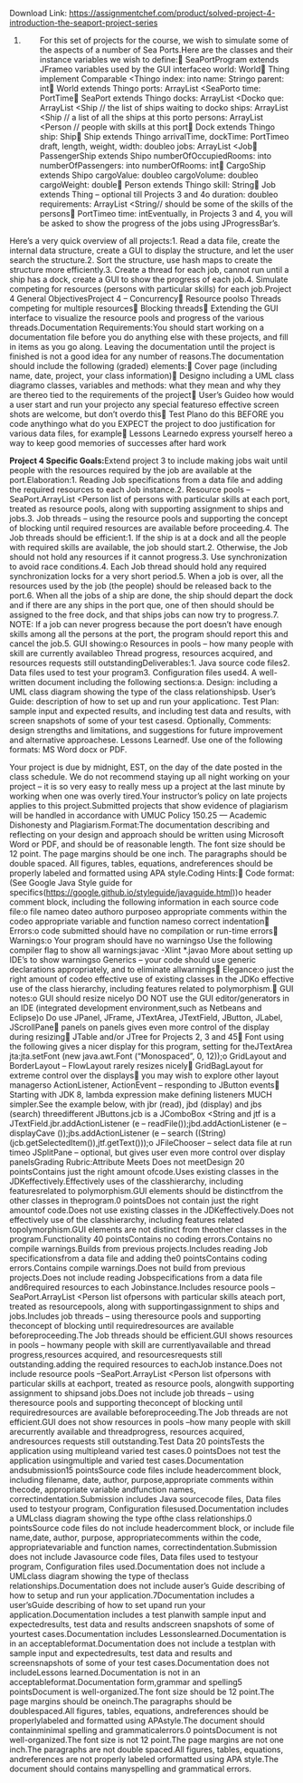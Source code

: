 Download Link: https://assignmentchef.com/product/solved-project-4-introduction-the-seaport-project-series
<br>
<ol>

 <li class="ui header product-top-header" style="padding-left: 30px;" title="Project 4 Introduction - the SeaPort Project series Solution">For this set of projects for the course, we wish to simulate some of the aspects of a number of Sea Ports.Here are the classes and their instance variables we wish to define: SeaPortProgram extends JFrameo variables used by the GUI interfaceo world: World Thing implement Comparable &lt;Thingo index: into name: Stringo parent: int World extends Thingo ports: ArrayList &lt;SeaPorto time: PortTime SeaPort extends Thingo docks: ArrayList &lt;Docko que: ArrayList &lt;Ship // the list of ships waiting to docko ships: ArrayList &lt;Ship // a list of all the ships at this porto persons: ArrayList &lt;Person // people with skills at this port Dock extends Thingo ship: Ship Ship extends Thingo arrivalTime, dockTime: PortTimeo draft, length, weight, width: doubleo jobs: ArrayList &lt;Job PassengerShip extends Shipo numberOfOccupiedRooms: into numberOfPassengers: into numberOfRooms: int CargoShip extends Shipo cargoValue: doubleo cargoVolume: doubleo cargoWeight: double Person extends Thingo skill: String Job extends Thing – optional till Projects 3 and 4o duration: doubleo requirements: ArrayList &lt;String// should be some of the skills of the persons PortTimeo time: intEventually, in Projects 3 and 4, you will be asked to show the progress of the jobs using JProgressBar’s.</li>

</ol>

<span id="more-5081"></span>

Here’s a very quick overview of all projects:1. Read a data file, create the internal data structure, create a GUI to display the structure, and let the user search the structure.2. Sort the structure, use hash maps to create the structure more efficiently.3. Create a thread for each job, cannot run until a ship has a dock, create a GUI to show the progress of each job.4. Simulate competing for resources (persons with particular skills) for each job.Project 4 General ObjectivesProject 4 – Concurrency Resource poolso Threads competing for multiple resources Blocking threads Extending the GUI interface to visualize the resource pools and progress of the various threads.Documentation Requirements:You should start working on a documentation file before you do anything else with these projects, and fill in items as you go along. Leaving the documentation until the project is finished is not a good idea for any number of reasons.The documentation should include the following (graded) elements: Cover page (including name, date, project, your class information) Designo including a UML class diagramo classes, variables and methods: what they mean and why they are thereo tied to the requirements of the project User’s Guideo how would a user start and run your projecto any special featureso effective screen shots are welcome, but don’t overdo this Test Plano do this BEFORE you code anythingo what do you EXPECT the project to doo justification for various data files, for example Lessons Learnedo express yourself hereo a way to keep good memories of successes after hard work

<strong>Project 4 Specific Goals:</strong>Extend project 3 to include making jobs wait until people with the resources required by the job are available at the port.Elaboration:1. Reading Job specifications from a data file and adding the required resources to each Job instance.2. Resource pools – SeaPort.ArrayList &lt;Person list of persons with particular skills at each port, treated as resource pools, along with supporting assignment to ships and jobs.3. Job threads – using the resource pools and supporting the concept of blocking until required resources are available before proceeding.4. The Job threads should be efficient:1. If the ship is at a dock and all the people with required skills are available, the job should start.2. Otherwise, the Job should not hold any resources if it cannot progress.3. Use synchronization to avoid race conditions.4. Each Job thread should hold any required synchronization locks for a very short period.5. When a job is over, all the resources used by the job (the people) should be released back to the port.6. When all the jobs of a ship are done, the ship should depart the dock and if there are any ships in the port que, one of then should should be assigned to the free dock, and that ships jobs can now try to progress.7. NOTE: If a job can never progress because the port doesn’t have enough skills among all the persons at the port, the program should report this and cancel the job.5. GUI showing:o Resources in pools – how many people with skill are currently availableo Thread progress, resources acquired, and resources requests still outstandingDeliverables:1. Java source code files2. Data files used to test your program3. Configuration files used4. A well-written document including the following sections:a. Design: including a UML class diagram showing the type of the class relationshipsb. User’s Guide: description of how to set up and run your applicationc. Test Plan: sample input and expected results, and including test data and results, with screen snapshots of some of your test casesd. Optionally, Comments: design strengths and limitations, and suggestions for future improvement and alternative approachese. Lessons Learnedf. Use one of the following formats: MS Word docx or PDF.

Your project is due by midnight, EST, on the day of the date posted in the class schedule. We do not recommend staying up all night working on your project – it is so very easy to really mess up a project at the last minute by working when one was overly tired.Your instructor’s policy on late projects applies to this project.Submitted projects that show evidence of plagiarism will be handled in accordance with UMUC Policy 150.25 — Academic Dishonesty and Plagiarism.Format:The documentation describing and reflecting on your design and approach should be written using Microsoft Word or PDF, and should be of reasonable length. The font size should be 12 point. The page margins should be one inch. The paragraphs should be double spaced. All figures, tables, equations, andreferences should be properly labeled and formatted using APA style.Coding Hints: Code format: (See Google Java Style guide for specifics(<a href="https://google.github.io/styleguide/javaguide.html)" target="_blank" rel="nofollow noopener noreferrer">https://google.github.io/styleguide/javaguide.html)</a>)o header comment block, including the following information in each source code file:o file nameo dateo authoro purposeo appropriate comments within the codeo appropriate variable and function nameso correct indentation Errors:o code submitted should have no compilation or run-time errors Warnings:o Your program should have no warningso Use the following compiler flag to show all warnings:javac -Xlint *.javao More about setting up IDE’s to show warningso Generics – your code should use generic declarations appropriately, and to eliminate allwarnings Elegance:o just the right amount of codeo effective use of existing classes in the JDKo effective use of the class hierarchy, including features related to polymorphism. GUI notes:o GUI should resize nicelyo DO NOT use the GUI editor/generators in an IDE (integrated development environment,such as Netbeans and Eclipse)o Do use JPanel, JFrame, JTextArea, JTextField, JButton, JLabel, JScrollPane panels on panels gives even more control of the display during resizing JTable and/or JTree for Projects 2, 3 and 45 Font using the following gives a nicer display for this program, setting for theJTextArea jta:jta.setFont (new java.awt.Font (“Monospaced”, 0, 12));o GridLayout and BorderLayout – FlowLayout rarely resizes nicely GridBagLayout for extreme control over the displays you may wish to explore other layout managerso ActionListener, ActionEvent – responding to JButton events Starting with JDK 8, lambda expression make defining listeners MUCH simpler.See the example below, with jbr (read), jbd (display) and jbs (search) threedifferent JButtons.jcb is a JComboBox &lt;String and jtf is a JTextField.jbr.addActionListener (e – readFile());jbd.addActionListener (e – displayCave ());jbs.addActionListener (e – search ((String)(jcb.getSelectedItem()),jtf.getText()));o JFileChooser – select data file at run timeo JSplitPane – optional, but gives user even more control over display panelsGrading Rubric:Attribute Meets Does not meetDesign 20 pointsContains just the right amount ofcode.Uses existing classes in the JDKeffectively.Effectively uses of the classhierarchy, including featuresrelated to polymorphism.GUI elements should be distinctfrom the other classes in theprogram.0 pointsDoes not contain just the right amountof code.Does not use existing classes in the JDKeffectively.Does not effectively use of the classhierarchy, including features related topolymorphism.GUI elements are not distinct from theother classes in the program.Functionality 40 pointsContains no coding errors.Contains no compile warnings.Builds from previous projects.Includes reading Job specificationsfrom a data file and adding the0 pointsContains coding errors.Contains compile warnings.Does not build from previous projects.Does not include reading Jobspecifications from a data file and6required resources to each Jobinstance.Includes resource pools –SeaPort.ArrayList &lt;Person list ofpersons with particular skills ateach port, treated as resourcepools, along with supportingassignment to ships and jobs.Includes job threads – using theresource pools and supporting theconcept of blocking until requiredresources are available beforeproceeding.The Job threads should be efficient.GUI shows resources in pools – howmany people with skill are currentlyavailable and thread progress,resources acquired, and resourcesrequests still outstanding.adding the required resources to eachJob instance.Does not include resource pools –SeaPort.ArrayList &lt;Person list ofpersons with particular skills at eachport, treated as resource pools, alongwith supporting assignment to shipsand jobs.Does not include job threads – using theresource pools and supporting theconcept of blocking until requiredresources are available beforeproceeding.The Job threads are not efficient.GUI does not show resources in pools –how many people with skill arecurrently available and threadprogress, resources acquired, andresources requests still outstanding.Test Data 20 pointsTests the application using multipleand varied test cases.0 pointsDoes not test the application usingmultiple and varied test cases.Documentation andsubmission15 pointsSource code files include headercomment block, including filename, date, author, purpose,appropriate comments within thecode, appropriate variable andfunction names, correctindentation.Submission includes Java sourcecode files, Data files used to testyour program, Configuration filesused.Documentation includes a UMLclass diagram showing the type ofthe class relationships.0 pointsSource code files do not include headercomment block, or include file name,date, author, purpose, appropriatecomments within the code, appropriatevariable and function names, correctindentation.Submission does not include Javasource code files, Data files used to testyour program, Configuration files used.Documentation does not include a UMLclass diagram showing the type of theclass relationships.Documentation does not include auser’s Guide describing of how to setup and run your application.7Documentation includes a user’sGuide describing of how to set upand run your application.Documentation includes a test planwith sample input and expectedresults, test data and results andscreen snapshots of some of yourtest cases.Documentation includes Lessonslearned.Documentation is in an acceptableformat.Documentation does not include a testplan with sample input and expectedresults, test data and results and screensnapshots of some of your test cases.Documentation does not includeLessons learned.Documentation is not in an acceptableformat.Documentation form,grammar and spelling5 pointsDocument is well-organized.The font size should be 12 point.The page margins should be oneinch.The paragraphs should be doublespaced.All figures, tables, equations, andreferences should be properlylabeled and formatted using APAstyle.The document should containminimal spelling and grammaticalerrors.0 pointsDocument is not well-organized.The font size is not 12 point.The page margins are not one inch.The paragraphs are not double spaced.All figures, tables, equations, andreferences are not properly labeled orformatted using APA style.The document should contains manyspelling and grammatical errors.